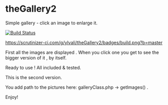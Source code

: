 # theGallery2

Simple gallery - click an image to enlarge it.

[![Build Status](https://scrutinizer-ci.com/g/ylvali/theGallery2/badges/build.png?b=master)](https://scrutinizer-ci.com/g/ylvali/theGallery2/build-status/master)

https://scrutinizer-ci.com/g/ylvali/theGallery2/badges/build.png?b=master

First all the images are displayed .
When you click one you get to see the bigger version of it , by itself.

Ready to use ! 
All included & tested.

This is the second version.

You add path to the pictures here:
galleryClass.php -> getImages() .

Enjoy!




